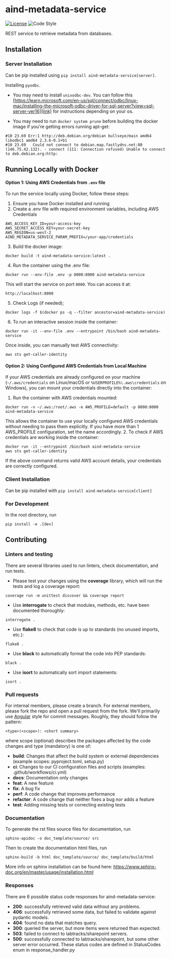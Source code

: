 # aind-metadata-service

[![License](https://img.shields.io/badge/license-MIT-brightgreen)](LICENSE)
![Code Style](https://img.shields.io/badge/code%20style-black-black)

REST service to retrieve metadata from databases.

## Installation

### Server Installation

Can be pip installed using `pip install aind-metadata-service[server]`.

Installing `pyodbc`.
- You may need to install `unixodbc-dev`. You can follow this [https://learn.microsoft.com/en-us/sql/connect/odbc/linux-mac/installing-the-microsoft-odbc-driver-for-sql-server?view=sql-server-ver16](link) for instructions depending on your os.

- You may need to run `docker system prune` before building the docker image if you're getting errors running apt-get:
```
#10 23.69 Err:1 http://deb.debian.org/debian bullseye/main amd64 libodbc1 amd64 2.3.6-0.1+b1
#10 23.69   Could not connect to debian.map.fastlydns.net:80 (146.75.42.132). - connect (111: Connection refused) Unable to connect to deb.debian.org:http:

```

## Running Locally with Docker
#### Option 1: Using AWS Credentials from `.env` file
To run the service locally using Docker, follow these steps: 
1. Ensure you have Docker installed and running
2. Create a .env file with required environment variables, including AWS Credentials
```
AWS_ACCESS_KEY_ID=your-access-key
AWS_SECRET_ACCESS_KEY=your-secret-key
AWS_REGION=us-west-2
AIND_METADATA_SERVICE_PARAM_PREFIX=/your-app/credentials
```
3. Build the docker image:
```
docker build -t aind-metadata-service:latest .
```
4. Run the container using the .env file:
```
docker run --env-file .env -p 8000:8000 aind-metadata-service
```
This will start the service on port `8000`. You can access it at:
```
http://localhost:8000
```
5. Check Logs (if needed);
```
docker logs -f $(docker ps -q --filter ancestor=aind-metadata-service)
```
6. To run an interactive session inside the container: 
```
docker run -it --env-file .env --entrypoint /bin/bash aind-metadata-service
```
Once inside, you can manually test AWS connectivity:
```
aws sts get-caller-identity
```

#### Option 2: Using Configured AWS Credentials from Local Machine
If your AWS credentials are already configured on your machine (`~/.aws/credentials` on Linux/macOS or `%USERPROFILE%\.aws\credentials` on Windows), you can mount your credentials directly into the container:
1. Run the container with AWS credentials mounted:
```
docker run -v ~/.aws:/root/.aws -e AWS_PROFILE=default -p 8000:8000 aind-metadata-service
```
This allows the container to use your locally configured AWS credentials without needing to pass them explicitly. If you have more than 1 AWS_PROFILE configuration, set the name accordingly.
2. To check if AWS credentials are working inside the container:
```
docker run -it --entrypoint /bin/bash aind-metadata-service
aws sts get-caller-identity
```
If the above command returns valid AWS account details, your credentials are correctly configured.
### Client Installation

Can be pip installed with `pip install aind-metadata-service[client]`

### For Development

In the root directory, run
```
pip install -e .[dev]
```

## Contributing


### Linters and testing

There are several libraries used to run linters, check documentation, and run tests.

- Please test your changes using the **coverage** library, which will run the tests and log a coverage report:

```
coverage run -m unittest discover && coverage report
```

- Use **interrogate** to check that modules, methods, etc. have been documented thoroughly:

```
interrogate .
```

- Use **flake8** to check that code is up to standards (no unused imports, etc.):
```
flake8 .
```

- Use **black** to automatically format the code into PEP standards:
```
black .
```

- Use **isort** to automatically sort import statements:
```
isort .
```

### Pull requests

For internal members, please create a branch. For external members, please fork the repo and open a pull request from the fork. We'll primarily use [Angular](https://github.com/angular/angular/blob/main/CONTRIBUTING.md#commit) style for commit messages. Roughly, they should follow the pattern:
```
<type>(<scope>): <short summary>
```

where scope (optional) describes the packages affected by the code changes and type (mandatory) is one of:

- **build**: Changes that affect the build system or external dependencies (example scopes: pyproject.toml, setup.py)
- **ci**: Changes to our CI configuration files and scripts (examples: .github/workflows/ci.yml)
- **docs**: Documentation only changes
- **feat**: A new feature
- **fix**: A bug fix
- **perf**: A code change that improves performance
- **refactor**: A code change that neither fixes a bug nor adds a feature
- **test**: Adding missing tests or correcting existing tests

### Documentation
To generate the rst files source files for documentation, run
```
sphinx-apidoc -o doc_template/source/ src 
```
Then to create the documentation html files, run
```
sphinx-build -b html doc_template/source/ doc_template/build/html
```
More info on sphinx installation can be found here: https://www.sphinx-doc.org/en/master/usage/installation.html

### Responses
There are 6 possible status code responses for aind-metadata-service:
- **200**: successfully retrieved valid data without any problems. 
- **406**: successfully retrieved some data, but failed to validate against pydantic models.
- **404**: found no data that matches query.
- **300**: queried the server, but more items were returned than expected.
- **503**: failed to connect to labtracks/sharepoint servers.
- **500**: successfully connected to labtracks/sharepoint, but some other server error occurred.
These status codes are defined in StatusCodes enum in response_handler.py
